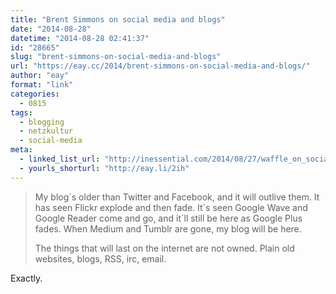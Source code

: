 ```yaml
---
title: "Brent Simmons on social media and blogs"
date: "2014-08-28"
datetime: "2014-08-28 02:41:37"
id: "28665"
slug: "brent-simmons-on-social-media-and-blogs"
url: "https://eay.cc/2014/brent-simmons-on-social-media-and-blogs/"
author: "eay"
format: "link"
categories:
  - 0815
tags:
  - blogging
  - netzkultur
  - social-media
meta:
  - linked_list_url: "http://inessential.com/2014/08/27/waffle_on_social_media"
  - yourls_shorturl: "http://eay.li/2ih"
---
```


> My blog´s older than Twitter and Facebook, and it will outlive them. It has seen Flickr explode and then fade. It´s seen Google Wave and Google Reader come and go, and it´ll still be here as Google Plus fades. When Medium and Tumblr are gone, my blog will be here.
> 
> The things that will last on the internet are not owned. Plain old websites, blogs, RSS, irc, email.

Exactly.
